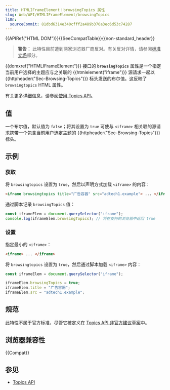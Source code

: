 ```yaml
---
title: HTMLIFrameElement：browsingTopics 属性
slug: Web/API/HTMLIFrameElement/browsingTopics
l10n:
  sourceCommit: 81dbd6314e340cfff2a489b370a3ec6d53c74287
---
```


{{APIRef("HTML DOM")}}{{SeeCompatTable}}{{non-standard_header}}

> **警告：** 此特性目前遭到两家浏览器厂商反对。有关反对详情，请参阅[标准立场](/zh-CN/docs/Web/API/Topics_API#标准立场)部分。

{{domxref("HTMLIFrameElement")}} 接口的 **`browsingTopics`** 属性是一个指定当前用户选择的主题应与之关联的 {{htmlelement("iframe")}} 源请求一起以 {{httpheader("Sec-Browsing-Topics")}} 标头发送的布尔值。这反映了 `browsingtopics` HTML 属性。

有关更多详细信息，请参阅[使用 Topics API](/zh-CN/docs/Web/API/Topics_API/Using)。

## 值

一个布尔值，默认值为 `false`；将其设置为 `true` 可使与 `<iframe>` 相关联的源请求携带一个包含当前用户选定主题的 {{httpheader("Sec-Browsing-Topics")}} 标头。

## 示例

### 获取

将 `browsingtopics` 设置为 `true`，然后以声明方式加载 `<iframe>` 的内容：

```html
<iframe browsingtopics title="广告容器" src="adtech1.example"> ... </iframe>
```

通过脚本记录 `browsingTopics` 值：

```js
const iframeElem = document.querySelector("iframe");
console.log(iframeElem.browsingTopics); // 将在支持的浏览器中返回 true
```

### 设置

指定最小的 `<iframe>`：

```html
<iframe> ... </iframe>
```

将 `browsingtopics` 设置为 `true`，然后通过脚本加载 `<iframe>` 内容：

```js
const iframeElem = document.querySelector("iframe");

iframeElem.browsingTopics = true;
iframeElem.title = "广告容器";
iframeElem.src = "adtech1.example";
```

## 规范

此特性不属于官方标准，尽管它被定义在 [Topics API 非官方建议草案](https://patcg-individual-drafts.github.io/topics/)中。

## 浏览器兼容性

{{Compat}}

## 参见

- [Topics API](/zh-CN/docs/Web/API/Topics_API)
